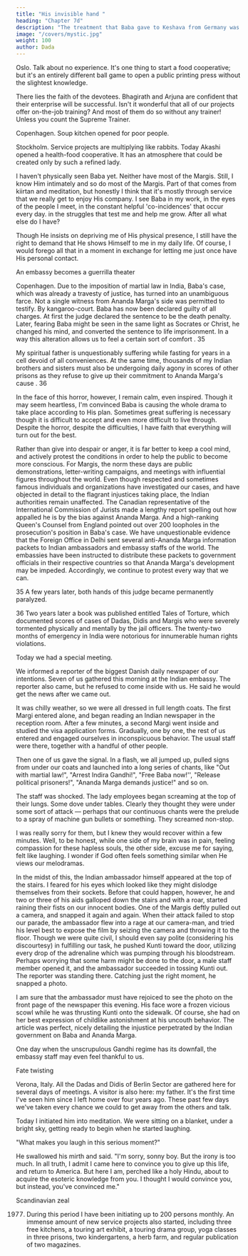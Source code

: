 ```yaml
---
title: "His invisible hand "
heading: "Chapter 7d"
description: "The treatment that Baba gave to Keshava from Germany was peculiar."
image: "/covers/mystic.jpg"
weight: 100
author: Dada
---
```



Oslo. Talk about no experience. It's one thing to start a food cooperative;  but it's an entirely different ball game to open a public printing press without the slightest knowledge. 

There lies the faith of the devotees. Bhagirath and  Arjuna are confident that their enterprise will be successful. Isn't it wonderful that all of our projects offer on-the-job training? And most of them do so without any trainer! Unless you count the Supreme Trainer. 

Copenhagen. Soup kitchen opened for poor people. 

Stockholm. Service projects are multiplying like rabbits. Today Akashi  opened a health-food cooperative. It has an atmosphere that could be created only by such a refined lady. 

I haven't physically seen Baba yet. Neither have most of the Margis. Still, I know Him intimately and so do most of the Margis. Part of that comes from kiirtan and meditation, but honestly I think that it's mostly through  service that we really get to enjoy His company. I see Baba in my work, in the eyes of the people I meet, in the constant helpful 'co-incidences' that occur every day. in the struggles that test me and help me grow. After all what else do I have? 

Though He insists on depriving me of His physical presence, I still have the right to demand that He shows Himself to me in my daily life. Of course, I would forego all that in a moment in exchange for letting me just once have His personal contact. 

An embassy becomes a guerrilla theater 

Copenhagen. Due to the imposition of martial law in India, Baba's case, 
which was already a travesty of justice, has turned into an unambiguous farce. 
Not a single witness from Ananda Marga's side was permitted to testify. By 
kangaroo-court. Baba has now been declared guilty of all charges. At first the 
judge declared the sentence to be the death penalty. Later, fearing Baba might 
be seen in the same light as Socrates or Christ, he changed his mind, and 
converted the sentence to life imprisonment. In a way this alteration allows us to 
feel a certain sort of comfort . 35 

My spiritual father is unquestionably suffering while fasting for years in a 
cell devoid of all conveniences. At the same time, thousands of my Indian 
brothers and sisters must also be undergoing daily agony in scores of other 
prisons as they refuse to give up their commitment to Ananda Marga's cause . 36 

In the face of this horror, however, I remain calm, even inspired. Though it 
may seem heartless, I'm convinced Baba is causing the whole drama to take 
place according to His plan. Sometimes great suffering is necessary though it is 
difficult to accept and even more difficult to live through. Despite the horror, 
despite the difficulties, I have faith that everything will turn out for the best. 

Rather than give into despair or anger, it is far better to keep a cool mind, 
and actively protest the conditions in order to help the public to become more conscious. For Margis, the norm these days are public 
demonstrations, letter-writing campaigns, and meetings with influential figures 
throughout the world. Even though respected and sometimes famous 
individuals and organizations have investigated our cases, and have objected in 
detail to the flagrant injustices taking place, the Indian authorities remain 
unaffected. The Canadian representative of the International Commission of 
Jurists made a lengthy report spelling out how appalled he is by the bias 
against Ananda Marga. And a high-ranking Queen's Counsel from England 
pointed out over 200 loopholes in the prosecution's position in Baba's case. We 
have unquestionable evidence that the Foreign Office in Delhi sent several 
anti-Ananda Marga information packets to Indian ambassadors and embassy 
staffs of the world. The embassies have been instructed to distribute these 
packets to government officials in their respective countries so that Ananda 
Marga's development may be impeded. Accordingly, we continue to protest 
every way that we can.

35 A few years later, both hands of this judge became permanently paralyzed. 

36 Two years later a book was published entitled Tales of Torture, which documented 
scores of cases of Dadas, Didis and Margis who were severely tormented physically and 
mentally by the jail officers. The twenty-two months of emergency in India were 
notorious for innumerable human rights violations. 


Today we had a special meeting. 

We informed a reporter of the biggest Danish daily newspaper of our 
intentions. Seven of us gathered this morning at the Indian embassy. The 
reporter also came, but he refused to come inside with us. He said he would get 
the news after we came out. 

It was chilly weather, so we were all dressed in full length coats. The first 
Margi entered alone, and began reading an Indian newspaper in the reception 
room. After a few minutes, a second Margi went inside and studied the visa 
application forms. Gradually, one by one, the rest of us entered and engaged 
ourselves in inconspicuous behavior. The usual staff were there, together with 
a handful of other people. 

Then one of us gave the signal. In a flash, we all jumped up, pulled signs 
from under our coats and launched into a long series of chants, like "Out with 
martial law!", "Arrest Indira Gandhi!", "Free Baba now!'', "Release political 
prisoners!", "Ananda Marga demands justice!" and so on. 

The staff was shocked. The lady employees began screaming at the top of 
their lungs. Some dove under tables. Clearly they thought they were under 
some sort of attack — perhaps that our continuous chants were the prelude to a 
spray of machine gun bullets or something. They screamed non-stop. 

I was 
really sorry for them, but I knew they would recover within a few minutes. Well, to be honest, while one side of my brain was in pain, feeling compassion for these hapless souls, the other side, excuse 
me for saying, felt like laughing. I wonder if God often feels something similar 
when He views our melodramas. 

In the midst of this, the Indian ambassador himself appeared at the top of 
the stairs. I feared for his eyes which looked like they might dislodge 
themselves from their sockets. Before that could happen, however, he and two 
or three of his aids galloped down the stairs and with a roar, started raining their 
fists on our innocent bodies. One of the Margis deftly pulled out a camera, and 
snapped it again and again. When their attack failed to stop our parade, the 
ambassador flew into a rage at our camera-man, and tried his level best to 
expose the film by seizing the camera and throwing it to the floor. Though we 
were quite civil, I should even say polite (considering his discourtesy) in 
fulfilling our task, he pushed Kunti toward the door, utilizing every drop of the 
adrenaline which was pumping through his bloodstream. Perhaps worrying that 
some harm might be done to the door, a male staff member opened it, and the 
ambassador succeeded in tossing Kunti out. The reporter was standing there. 
Catching just the right moment, he snapped a photo. 

I am sure that the ambassador must have rejoiced to see the photo on the 
front page of the newspaper this evening. His face wore a frozen vicious scowl 
while he was thrusting Kunti onto the sidewalk. Of course, she had on her best 
expression of childlike astonishment at his uncouth behavior. The article was 
perfect, nicely detailing the injustice perpetrated by the Indian government on 
Baba and Ananda Marga. 

One day when the unscrupulous Gandhi regime has its downfall, the 
embassy staff may even feel thankful to us. 

Fate twisting 

Verona, Italy. All the Dadas and Didis of Berlin Sector are gathered here 
for several days of meetings. A visitor is also here: my father. It's the first time 
I've seen him since I left home over four years ago. These past few days we've 
taken every chance we could to get away from the others and talk. 

Today I initiated him into meditation. We were sitting on a blanket, under a 
bright sky, getting ready to begin when he started laughing. 

"What makes you laugh in this serious moment?" 

He swallowed his mirth and said. "I'm sorry, sonny boy. But the irony is 
too much. In all truth, I admit I came here to convince you to give up this life, 
and return to America. But here I am, perched like a holy Hindu, about to 
acquire the esoteric knowledge from you. I thought I would convince you, but 
instead, you've convinced me." 

Scandinavian zeal 

1977. During this period I have been initiating up to 200 persons monthly. 
An immense amount of new service projects also started, including three free 
kitchens, a touring art exhibit, a touring drama group, yoga classes in three 
prisons, two kindergartens, a herb farm, and regular publication of two 
magazines. 
